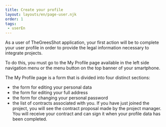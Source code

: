 ```yaml
---
title: Create your profile
layout: layouts/en/page-user.njk
order: 1
tags:
 - userEn
---
```

As a user of TheGreesShot application, your first action will be to complete your user profile in order to provide the legal information necessary to integrate projects.

To do this, you must go to the My Profile page available in the left side navigation menu or the menu button on the top banner of your smartphone.

The My Profile page is a form that is divided into four distinct sections:

- the form for editing your personal data
- the form for editing your full address
- the form for changing your personal password
- the list of contracts associated with you. If you have just joined the project, you will see the contract proposal made by the project manager. You will receive your contract and can sign it when your profile data has been completed.
